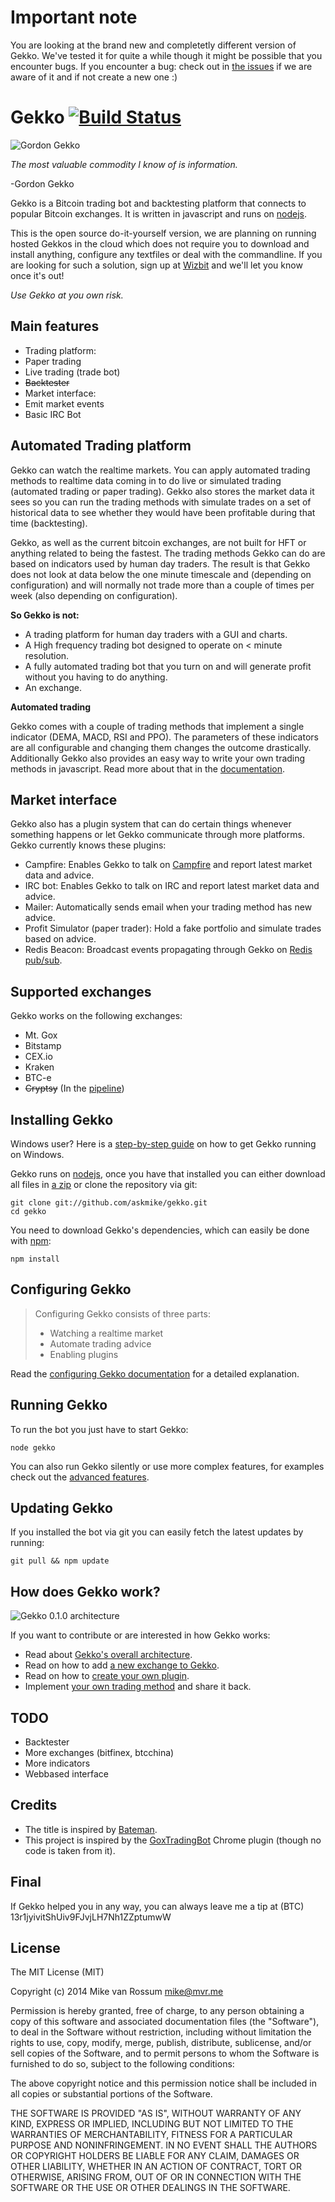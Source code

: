 # Important note

You are looking at the brand new and completetly different version of Gekko. We've tested it for quite a while though it might be possible that you encounter bugs. If you encounter a bug: check out in [the issues](https://github.com/askmike/gekko/issues/) if we are aware of it and if not create a new one :)

# Gekko [![Build Status](https://travis-ci.org/askmike/gekko.png)](https://travis-ci.org/askmike/gekko)

![Gordon Gekko](http://mikevanrossum.nl/static/gekko.jpg)

*The most valuable commodity I know of is information.*

-Gordon Gekko

Gekko is a Bitcoin trading bot and backtesting platform that connects to popular Bitcoin exchanges. It is written in javascript and runs on [nodejs](http://nodejs.org). 

This is the open source do-it-yourself version, we are planning on running hosted Gekkos in the cloud which does not require you to download and install anything, configure any textfiles or deal with the commandline. If you are looking for such a solution, sign up at [Wizbit](http://wizb.it) and we'll let you know once it's out!

*Use Gekko at you own risk.*

## Main features

* Trading platform:
 * Paper trading
 * Live trading (trade bot)
 * ~~Backtester~~
* Market interface:
 * Emit market events
 * Basic IRC Bot

## Automated Trading platform

Gekko can watch the realtime markets. You can apply automated trading methods to realtime data coming in to do live or simulated trading (automated trading or paper trading). Gekko also stores the market data it sees so you can run the trading methods with simulate trades on a set of historical data to see whether they would have been profitable during that time (backtesting).

Gekko, as well as the current bitcoin exchanges, are not built for HFT or anything related to being the fastest. The trading methods Gekko can do are based on indicators used by human day traders. The result is that Gekko does not look at data below the one minute timescale and (depending on configuration) and will normally not trade more than a couple of times per week (also depending on configuration).

**So Gekko is not:**

- A trading platform for human day traders with a GUI and charts.
- A High frequency trading bot designed to operate on < minute resolution.
- A fully automated trading bot that you turn on and will generate profit without you having to do anything.
- An exchange.

**Automated trading**

Gekko comes with a couple of trading methods that implement a single indicator (DEMA, MACD, RSI and PPO). The parameters of these indicators are all configurable and changing them changes the outcome drastically. Additionally Gekko also provides an easy way to write your own trading methods in javascript. Read more about that in the [documentation](https://github.com/askmike/gekko/blob/master/docs/internals/trading_methods.md).

## Market interface

Gekko also has a plugin system that can do certain things whenever something happens or let Gekko communicate through more platforms. Gekko currently knows these plugins:

- Campfire: Enables Gekko to talk on [Campfire](https://campfirenow.com/) and report latest market data and advice.
- IRC bot: Enables Gekko to talk on IRC and report latest market data and advice.
- Mailer: Automatically sends email when your trading method has new advice.
- Profit Simulator (paper trader): Hold a fake portfolio and simulate trades based on advice.
- Redis Beacon: Broadcast events propagating through Gekko on [Redis pub/sub](http://redis.io/topics/pubsub).

## Supported exchanges

Gekko works on the following exchanges:

- Mt. Gox
- Bitstamp
- CEX.io
- Kraken
- BTC-e
- ~~Cryptsy~~ (In the [pipeline](https://github.com/askmike/gekko/pull/200))

## Installing Gekko

Windows user? Here is a [step-by-step guide](https://github.com/askmike/gekko/blob/master/docs/installing_gekko_on_windows.md) on how to get Gekko running on Windows.

Gekko runs on [nodejs](http://nodejs.org/), once you have that installed you can either download all files in [a zip](https://github.com/askmike/gekko/archive/master.zip) or clone the repository via git:

    git clone git://github.com/askmike/gekko.git
    cd gekko

You need to download Gekko's dependencies, which can easily be done with [npm](http://npmjs.org):

    npm install

## Configuring Gekko

> Configuring Gekko consists of three parts: 
> 
> - Watching a realtime market
> - Automate trading advice
> - Enabling plugins

Read the [configuring Gekko documentation](https://github.com/askmike/gekko/tree/master/docs/Configuring_gekko.md) for a detailed explanation.

## Running Gekko

To run the bot you just have to start Gekko:

    node gekko

You can also run Gekko silently or use more complex features, for examples check out the [advanced features](https://github.com/askmike/gekko/tree/master/docs/Advanced_features.md).

## Updating Gekko

If you installed the bot via git you can easily fetch the latest updates by running:

    git pull && npm update

## How does Gekko work?

![Gekko 0.1.0 architecture](http://data.wizb.it/misc/gekko-0.1.0-architecture.jpg)

If you want to contribute or are interested in how Gekko works:

- Read about [Gekko's overall architecture](https://github.com/askmike/gekko/tree/master/docs/internals/architecture.md).
- Read on how to add [a new exchange to Gekko](https://github.com/askmike/gekko/tree/master/docs/internals/exchanges.md).
- Read on how to [create your own plugin](https://github.com/askmike/gekko/tree/master/docs/internals/plugins.md).
- Implement [your own trading method](https://github.com/askmike/gekko/blob/master/docs/internals/trading_methods.md) and share it back.

## TODO

* Backtester
* More exchanges (bitfinex, btcchina)
* More indicators
* Webbased interface

## Credits

* The title is inspired by [Bateman](https://github.com/fearofcode/bateman).
* This project is inspired by the [GoxTradingBot](https://github.com/virtimus/GoxTradingBot/) Chrome plugin (though no code is taken from it).

## Final

If Gekko helped you in any way, you can always leave me a tip at (BTC) 13r1jyivitShUiv9FJvjLH7Nh1ZZptumwW

## License

The MIT License (MIT)

Copyright (c) 2014 Mike van Rossum <mike@mvr.me>

Permission is hereby granted, free of charge, to any person obtaining a copy
of this software and associated documentation files (the "Software"), to deal
in the Software without restriction, including without limitation the rights
to use, copy, modify, merge, publish, distribute, sublicense, and/or sell
copies of the Software, and to permit persons to whom the Software is
furnished to do so, subject to the following conditions:

The above copyright notice and this permission notice shall be included in
all copies or substantial portions of the Software.

THE SOFTWARE IS PROVIDED "AS IS", WITHOUT WARRANTY OF ANY KIND, EXPRESS OR
IMPLIED, INCLUDING BUT NOT LIMITED TO THE WARRANTIES OF MERCHANTABILITY,
FITNESS FOR A PARTICULAR PURPOSE AND NONINFRINGEMENT. IN NO EVENT SHALL THE
AUTHORS OR COPYRIGHT HOLDERS BE LIABLE FOR ANY CLAIM, DAMAGES OR OTHER
LIABILITY, WHETHER IN AN ACTION OF CONTRACT, TORT OR OTHERWISE, ARISING FROM,
OUT OF OR IN CONNECTION WITH THE SOFTWARE OR THE USE OR OTHER DEALINGS IN
THE SOFTWARE.